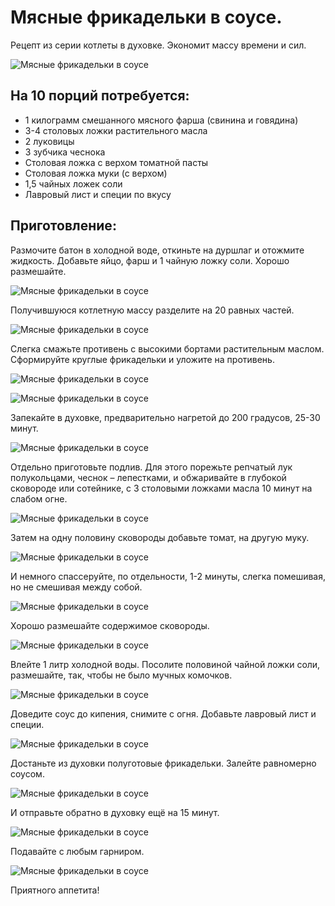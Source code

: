 # Мясные фрикадельки в соусе.
Рецепт из серии котлеты в духовке. Экономит массу времени и сил.

![Мясные фрикадельки в соусе][id1]

## На 10 порций потребуется:
- 1 килограмм смешанного мясного фарша (свинина и говядина)
- 3-4 столовых ложки растительного масла
- 2 луковицы
- 3 зубчика чеснока
- Столовая ложка с верхом томатной пасты
- Столовая ложка муки (с верхом)
- 1,5 чайных ложек соли
- Лавровый лист и специи по вкусу

## Приготовление:
Размочите батон в холодной воде, откиньте на дуршлаг и отожмите жидкость. Добавьте яйцо, фарш и 1 чайную ложку соли. Хорошо размешайте.

![Мясные фрикадельки в соусе][id2]

Получившуюся котлетную массу разделите на 20 равных частей.

![Мясные фрикадельки в соусе][id3]

Слегка смажьте противень с высокими бортами растительным маслом. Сформируйте круглые фрикадельки и уложите на противень.

![Мясные фрикадельки в соусе][id4]

![Мясные фрикадельки в соусе][id5]

Запекайте в духовке, предварительно нагретой до 200 градусов, 25-30 минут.

![Мясные фрикадельки в соусе][id6]

Отдельно приготовьте подлив. Для этого порежьте репчатый лук полукольцами, чеснок – лепестками, и обжаривайте в глубокой сковороде или сотейнике, с 3 столовыми ложками масла 10 минут на слабом огне.

![Мясные фрикадельки в соусе][id7]

Затем на одну половину сковороды добавьте томат, на другую муку.

![Мясные фрикадельки в соусе][id8]

И немного спассеруйте, по отдельности, 1-2 минуты, слегка помешивая, но не смешивая между собой.

![Мясные фрикадельки в соусе][id9]

Хорошо размешайте содержимое сковороды.

![Мясные фрикадельки в соусе][id10]

Влейте 1 литр холодной воды. Посолите половиной чайной ложки соли, размешайте, так, чтобы не было мучных комочков.

![Мясные фрикадельки в соусе][id11]

Доведите соус до кипения, снимите с огня. Добавьте лавровый лист и специи.

![Мясные фрикадельки в соусе][id12]

Достаньте из духовки полуготовые фрикадельки. Залейте равномерно соусом.

![Мясные фрикадельки в соусе][id13]

И отправьте обратно в духовку ещё на 15 минут.

![Мясные фрикадельки в соусе][id14]

Подавайте с любым гарниром.

![Мясные фрикадельки в соусе][id15]

Приятного аппетита!















[id1]: /images/Kulinar/Second/frikadeli-001.jpg 'Мясные фрикадельки в соусе'
[id2]: /images/Kulinar/Second/frikadeli-002.jpg 'Мясные фрикадельки в соусе'
[id3]: /images/Kulinar/Second/frikadeli-003.jpg 'Мясные фрикадельки в соусе'
[id4]: /images/Kulinar/Second/frikadeli-004.jpg 'Мясные фрикадельки в соусе'
[id5]: /images/Kulinar/Second/frikadeli-005.jpg 'Мясные фрикадельки в соусе'
[id6]: /images/Kulinar/Second/frikadeli-006.jpg 'Мясные фрикадельки в соусе'
[id7]: /images/Kulinar/Second/frikadeli-007.jpg 'Мясные фрикадельки в соусе'
[id8]: /images/Kulinar/Second/frikadeli-008.jpg 'Мясные фрикадельки в соусе'
[id9]: /images/Kulinar/Second/frikadeli-009.jpg 'Мясные фрикадельки в соусе'
[id10]: /images/Kulinar/Second/frikadeli-010.jpg 'Мясные фрикадельки в соусе'
[id11]: /images/Kulinar/Second/frikadeli-011.jpg 'Мясные фрикадельки в соусе'
[id12]: /images/Kulinar/Second/frikadeli-012.jpg 'Мясные фрикадельки в соусе'
[id13]: /images/Kulinar/Second/frikadeli-013.jpg 'Мясные фрикадельки в соусе'
[id14]: /images/Kulinar/Second/frikadeli-014.jpg 'Мясные фрикадельки в соусе'
[id15]: /images/Kulinar/Second/frikadeli-015.jpg 'Мясные фрикадельки в соусе'
